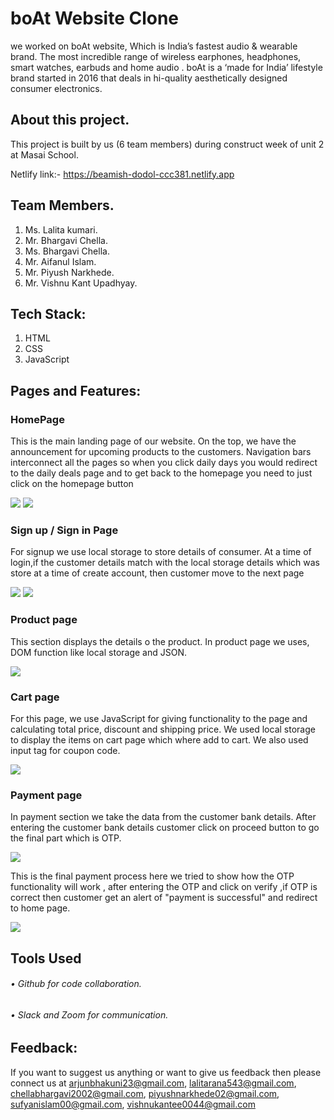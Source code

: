 # boAt Website Clone
<p>	we worked on boAt website, Which is India’s fastest audio & wearable brand. The most incredible range of wireless earphones, headphones, smart watches, earbuds and home audio . boAt is a ‘made for India’ lifestyle brand started in 2016 that deals in hi-quality aesthetically designed consumer electronics. </p>

## About this project.
This project is built by us (6 team members) during construct week of unit 2 at Masai School.

Netlify link:- https://beamish-dodol-ccc381.netlify.app

## Team Members.
1.	Ms. Lalita kumari.
2.	Mr. Bhargavi Chella.
3.	Ms. Bhargavi Chella.
4.	Mr. Aifanul Islam.
5.	Mr. Piyush Narkhede.
6. Mr. Vishnu Kant Upadhyay.


## Tech Stack:
1.	HTML
2.	CSS
3.	JavaScript

## Pages and Features:

### HomePage
<p>This is the main landing page of our website. On the top, we have the announcement for upcoming products to the customers. Navigation bars interconnect all the pages so when you click daily days you would redirect to the daily deals page and to get back to the homepage you need to just click on the homepage button</p>
<img src="https://miro.medium.com/max/1400/0*r6__NgV7kKrqhOLC"/>
<img src="https://miro.medium.com/max/1400/0*wN_l5ZAg3_MaNYQy"/>

### Sign up / Sign in Page
<p>For signup we use local storage to store details of consumer. At a time of login,if the customer details match with the local storage details which was store at a time of create account, then customer move to the next page</p>
<img src="https://miro.medium.com/max/1400/1*rUNF_741ZtuXH5OyYFw1Eg.png"/>
<img src="https://miro.medium.com/max/1076/1*pziD8aWpUuTRxvRGGjlYug.png"/>

### Product page
<p>This section displays the details o the product. In product page we uses, DOM function like local storage and JSON. </p>
<img src="https://miro.medium.com/max/1400/1*rplARwjV7MJnXGboVxX1eQ.png"/>

### Cart page
<p> For this page, we use JavaScript for giving functionality to the page and calculating total price, discount and shipping price. We used local storage to display the items on cart page which where add to cart. We also used input tag for coupon code.</p>
<img src="https://miro.medium.com/max/1400/1*wTrjMXWH7FWZxr0V3LN6XA.png"/>

### Payment page
<p>In payment section we take the data from the customer bank details. After entering the customer bank details customer click on proceed button to go the final part which is OTP.</p>
<img src="https://miro.medium.com/max/1400/1*csg8V3et0BYWfRTvmJNYow.png"/>

<p>This is the final payment process here we tried to show how the OTP functionality will work , after entering the OTP and click on verify ,if OTP is correct then customer get an alert of  "payment is successful" and redirect to home page.</p>
<img src="https://miro.medium.com/max/1102/1*zURLFa237CLDf_64HCmjnw.png" />

## Tools Used

###### • Github for code collaboration.
###### • Slack and Zoom for communication.

## Feedback:
If you want to suggest us anything or want to give us feedback then please connect us at arjunbhakuni23@gmail.com, lalitarana543@gmail.com, chellabhargavi2002@gmail.com, piyushnarkhede02@gmail.com, sufyanislam00@gmail.com, vishnukantee0044@gmail.com

